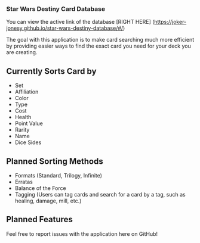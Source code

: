 ### Star Wars Destiny Card Database
You can view the active link of the database [RIGHT HERE] (https://joker-jonesy.github.io/star-wars-destiny-database/#/)

The goal with this application is to make card searching much more efficient by providing easier ways to find the exact card you need for your deck you are creating.

## Currently Sorts Card by
* Set
* Affiliation
* Color
* Type
* Cost
* Health
* Point Value
* Rarity
* Name
* Dice Sides

## Planned Sorting Methods
* Formats (Standard, Trilogy, Infinite)
* Erratas
* Balance of the Force
* Tagging (Users can tag cards and search for a card by a tag, such as healing, damage, mill, etc.)

## Planned Features

Feel free to report issues with the application here on GitHub!
